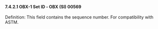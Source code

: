 #### 7.4.2.1 OBX-1 Set ID ‑ OBX (SI) 00569 

Definition: This field contains the sequence number. For compatibility with ASTM.
